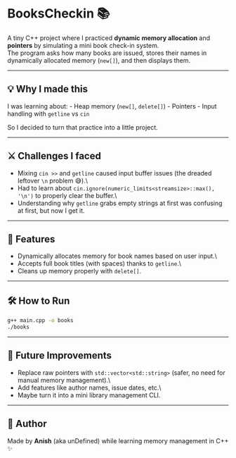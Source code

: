 # BooksCheckin 📚

A tiny C++ project where I practiced **dynamic memory allocation** and
**pointers** by simulating a mini book check-in system.\
The program asks how many books are issued, stores their names in
dynamically allocated memory (`new[]`), and then displays them.

------------------------------------------------------------------------

## 💡 Why I made this

I was learning about: - Heap memory (`new[]`, `delete[]`) - Pointers -
Input handling with `getline` vs `cin`

So I decided to turn that practice into a little project.

------------------------------------------------------------------------

## ⚔️ Challenges I faced

-   Mixing `cin >>` and `getline` caused input buffer issues (the
    dreaded leftover `\n` problem 😅).\
-   Had to learn about
    `cin.ignore(numeric_limits<streamsize>::max(), '\n')` to properly
    clear the buffer.\
-   Understanding why `getline` grabs empty strings at first was
    confusing at first, but now I get it.

------------------------------------------------------------------------

## 🚀 Features

-   Dynamically allocates memory for book names based on user input.\
-   Accepts full book titles (with spaces) thanks to `getline`.\
-   Cleans up memory properly with `delete[]`.

------------------------------------------------------------------------

## 🛠️ How to Run

``` bash
g++ main.cpp -o books
./books
```

------------------------------------------------------------------------

## 🔮 Future Improvements

-   Replace raw pointers with `std::vector<std::string>` (safer, no need
    for manual memory management).\
-   Add features like author names, issue dates, etc.\
-   Maybe turn it into a mini library management CLI.

------------------------------------------------------------------------

## 👤 Author

Made by **Anish** (aka unDefined) while learning memory management in
C++ ✨
